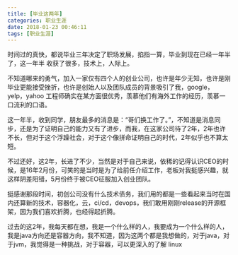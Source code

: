 ```yaml
---
title: [毕业这两年] 
categories: 职业生涯
date: 2018-01-23 00:46:11
tags: [职业生涯]
---
```


  时间过的真快，都说毕业三年决定了职场发展，掐指一算，毕业到现在已经一年半了，这一年半 收获了很多，技术上，人际上。

  不知道哪来的勇气，加入一家仅有四个人的创业公司，也许是年少无知，也许是刚毕业更能接受挫折，也许是创始人以及团队成员的背景吸引了我，google，yelp，yahoo 工程师确实在某方面很优秀，羡慕他们有海外工作的经历，羡慕一口流利的口语。
  
  这一年半，收到同学，朋友最多的消息是：“哥们换工作了。”，不知道是消息同步，还是为了证明自己的能力又有了进步，而我，在这家公司待了2年，2年也许不长，但对于这个浮躁社会，对于这个像拼命证明自己的时代，2年似乎也不算太短。

  不过还好，这2年，长进了不少，当然是对于自己来说，依稀的记得认识CEO的时候，是16年2月份，可笑的是当时是为了给前任介绍工作，老板对我挺感兴趣，就这样阴差阳错，5月份终于被CEO征服加入创业团队。

  挺感谢那段时间，初创公司没有什么技术债务，我们用的都是一些看起来当时在国内还算新的技术，容器化，云，ci/cd，devops，我们敢用刚刚release的开源框架，因为我们喜欢折腾，也经得起折腾。

  过去的这2年，我每天都在想，我是一个什么样的人，我要成为一个什么样的人，我是java方向还是容器方向，我不知道，因为这两个都是我想做的，对于java，对于jvm，我觉得是一种挑战，对于容器，可以更深入的了解 linux


